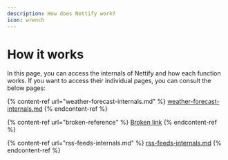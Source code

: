 ```yaml
---
description: How does Nettify work?
icon: wrench
---
```


# How it works

In this page, you can access the internals of Nettify and how each function works. If you want to access their individual pages, you can consult the below pages:

{% content-ref url="weather-forecast-internals.md" %}
[weather-forecast-internals.md](weather-forecast-internals.md)
{% endcontent-ref %}

{% content-ref url="broken-reference" %}
[Broken link](broken-reference)
{% endcontent-ref %}

{% content-ref url="rss-feeds-internals.md" %}
[rss-feeds-internals.md](rss-feeds-internals.md)
{% endcontent-ref %}
